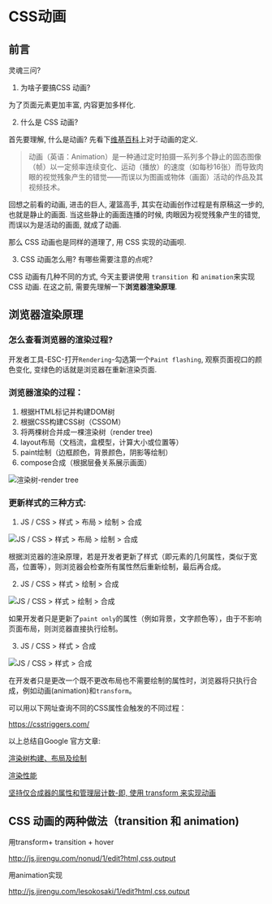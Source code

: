 # CSS动画

## 前言

灵魂三问?

1. 为啥子要搞CSS 动画?

为了页面元素更加丰富, 内容更加多样化.

2. 什么是 CSS 动画?

首先要理解, 什么是动画? 先看下[维基百科](https://zh.wikipedia.org/wiki/%E5%8A%A8%E7%94%BB)上对于动画的定义.

> 动画（英语：Animation）是一种通过定时拍摄一系列多个静止的固态图像（帧）以一定频率连续变化、运动（播放）的速度（如每秒16张）而导致肉眼的视觉残象产生的错觉——而误以为图画或物体（画面）活动的作品及其视频技术。 

回想之前看的动画, 进击的巨人, 灌篮高手, 其实在动画创作过程是有原稿这一步的, 也就是静止的画面. 当这些静止的画面连播的时候, 肉眼因为视觉残象产生的错觉, 而误以为是活动的画面, 就成了动画.

那么 CSS 动画也是同样的道理了, 用 CSS 实现的动画呗.

3. CSS 动画怎么用? 有哪些需要注意的点呢?

CSS 动画有几种不同的方式, 今天主要讲使用 `transition `和 `animation`来实现 CSS 动画. 在这之前, 需要先理解一下**浏览器渲染原理**.

## 浏览器渲染原理

### 怎么查看浏览器的渲染过程?

开发者工具-ESC-打开`Rendering`-勾选第一个`Paint flashing`, 观察页面视口的颜色变化, 变绿色的话就是浏览器在重新渲染页面.

### 浏览器渲染的过程：

1. 根据HTML标记并构建DOM树
2. 根据CSS构建CSS树（CSSOM）
3. 将两棵树合并成一棵渲染树（render tree)
4. layout布局（文档流，盒模型，计算大小或位置等）
5. paint绘制（边框颜色，背景颜色，阴影等绘制）
6. compose合成（根据层叠关系展示画面）

![渲染树-render tree](https://gitee.com/xiefengjun/images/raw/master/test/image-20210318111104380.png)

### 更新样式的三种方式:

1. JS / CSS > 样式 > 布局 > 绘制 > 合成

![JS / CSS > 样式 > 布局 > 绘制 > 合成](https://gitee.com/xiefengjun/images/raw/master/test/image-20210318111558773.png)

根据浏览器的渲染原理，若是开发者更新了样式（即元素的几何属性，类似于宽高，位置等），则浏览器会检查所有属性然后重新绘制，最后再合成。

2. JS / CSS > 样式 > 绘制 > 合成

![JS / CSS > 样式 > 绘制 > 合成](https://gitee.com/xiefengjun/images/raw/master/test/image-20210318111658300.png)

如果开发者只是更新了`paint only`的属性（例如背景，文字颜色等），由于不影响页面布局，则浏览器直接执行绘制。

3. JS / CSS > 样式 > 合成

![JS / CSS > 样式 > 合成](https://gitee.com/xiefengjun/images/raw/master/test/image-20210318111807819.png)

在开发者只是更改一个既不更改布局也不需要绘制的属性时，浏览器将只执行合成，例如动画(animation)和`transform`。

可以用以下网址查询不同的CSS属性会触发的不同过程：

https://csstriggers.com/



以上总结自Google 官方文章:

[渲染树构建、布局及绘制](https://static.xiedaimala.com/xdml/file/3ac7c224-c23d-491f-84b5-4fabfbeab9b8/2019-9-6-14-27-31.pdf)

[渲染性能](https://developers.google.com/web/fundamentals/performance/rendering/)

[坚持仅合成器的属性和管理层计数-即, 使用 transform 来实现动画](https://developers.google.com/web/fundamentals/performance/rendering/stick-to-compositor-only-properties-and-manage-layer-count)



## CSS 动画的两种做法（transition 和 animation)

用transform+ transition + hover

http://js.jirengu.com/nonud/1/edit?html,css,output

用animation实现

http://js.jirengu.com/lesokosaki/1/edit?html,css,output





















